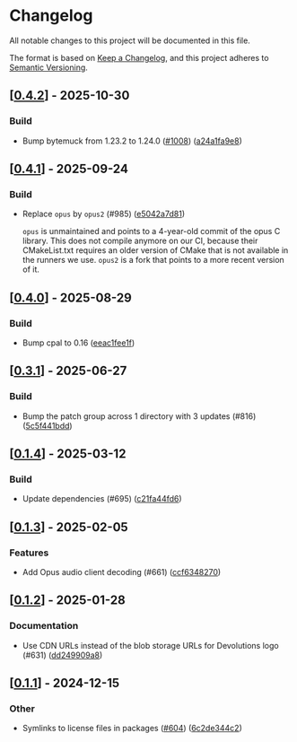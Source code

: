 # Changelog

All notable changes to this project will be documented in this file.

The format is based on [Keep a Changelog](https://keepachangelog.com/en/1.0.0/),
and this project adheres to [Semantic Versioning](https://semver.org/spec/v2.0.0.html).


## [[0.4.2](https://github.com/Devolutions/IronRDP/compare/ironrdp-rdpsnd-native-v0.4.1...ironrdp-rdpsnd-native-v0.4.2)] - 2025-10-30

### <!-- 7 -->Build

- Bump bytemuck from 1.23.2 to 1.24.0 ([#1008](https://github.com/Devolutions/IronRDP/issues/1008)) ([a24a1fa9e8](https://github.com/Devolutions/IronRDP/commit/a24a1fa9e8f1898b2fcdd41d87660ab9e38f89ed)) 



## [[0.4.1](https://github.com/Devolutions/IronRDP/compare/ironrdp-rdpsnd-native-v0.4.0...ironrdp-rdpsnd-native-v0.4.1)] - 2025-09-24

### <!-- 7 -->Build

- Replace `opus` by `opus2` (#985) ([e5042a7d81](https://github.com/Devolutions/IronRDP/commit/e5042a7d81b864e78ccf19d6b358d94458f951d0)) 

  `opus` is unmaintained and points to a 4-year-old commit of the opus C
  library. This does not compile anymore on our CI, because their
  CMakeList.txt requires an older version of CMake that is not available
  in the runners we use. `opus2` is a fork that points to a more recent
  version of it.

## [[0.4.0](https://github.com/Devolutions/IronRDP/compare/ironrdp-rdpsnd-native-v0.3.1...ironrdp-rdpsnd-native-v0.4.0)] - 2025-08-29

### <!-- 7 -->Build

- Bump cpal to 0.16 ([eeac1fee1f](https://github.com/Devolutions/IronRDP/commit/eeac1fee1fed4858f4776d86072790bc074e34eb)) 

## [[0.3.1](https://github.com/Devolutions/IronRDP/compare/ironrdp-rdpsnd-native-v0.3.0...ironrdp-rdpsnd-native-v0.3.1)] - 2025-06-27

### <!-- 7 -->Build

- Bump the patch group across 1 directory with 3 updates (#816) ([5c5f441bdd](https://github.com/Devolutions/IronRDP/commit/5c5f441bdd514d3fe6a29b4df872709167a9916d)) 

## [[0.1.4](https://github.com/Devolutions/IronRDP/compare/ironrdp-rdpsnd-native-v0.1.3...ironrdp-rdpsnd-native-v0.1.4)] - 2025-03-12

### <!-- 7 -->Build

- Update dependencies (#695) ([c21fa44fd6](https://github.com/Devolutions/IronRDP/commit/c21fa44fd6f3c6a6b74788ff68e83133c1314caa)) 

## [[0.1.3](https://github.com/Devolutions/IronRDP/compare/ironrdp-rdpsnd-native-v0.1.2...ironrdp-rdpsnd-native-v0.1.3)] - 2025-02-05

### <!-- 1 -->Features

- Add Opus audio client decoding (#661) ([ccf6348270](https://github.com/Devolutions/IronRDP/commit/ccf63482706ecfbbdc6038028ea2ee086d0e3640)) 


## [[0.1.2](https://github.com/Devolutions/IronRDP/compare/ironrdp-rdpsnd-native-v0.1.1...ironrdp-rdpsnd-native-v0.1.2)] - 2025-01-28

### <!-- 6 -->Documentation

- Use CDN URLs instead of the blob storage URLs for Devolutions logo (#631) ([dd249909a8](https://github.com/Devolutions/IronRDP/commit/dd249909a894004d4f728d30b3a4aa77a0f8193b)) 


## [[0.1.1](https://github.com/Devolutions/IronRDP/compare/ironrdp-rdpsnd-native-v0.1.0...ironrdp-rdpsnd-native-v0.1.1)] - 2024-12-15

### Other

- Symlinks to license files in packages ([#604](https://github.com/Devolutions/IronRDP/pull/604)) ([6c2de344c2](https://github.com/Devolutions/IronRDP/commit/6c2de344c2dd93ce9621834e0497ed7c3bfaf91a)) 
